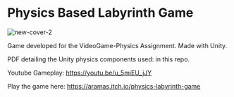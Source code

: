 # Physics Based Labyrinth Game

![new-cover-2](https://user-images.githubusercontent.com/32450751/189494444-ecb099fa-b74c-4f6a-a8b9-43f2ed6e0cb6.png)

Game developed for the VideoGame-Physics Assignment. Made with Unity.

PDF detailing the Unity physics components used: in this repo.

Youtube Gameplay: https://youtu.be/u_5miEU_jJY

Play the game here: https://aramas.itch.io/physics-labyrinth-game




